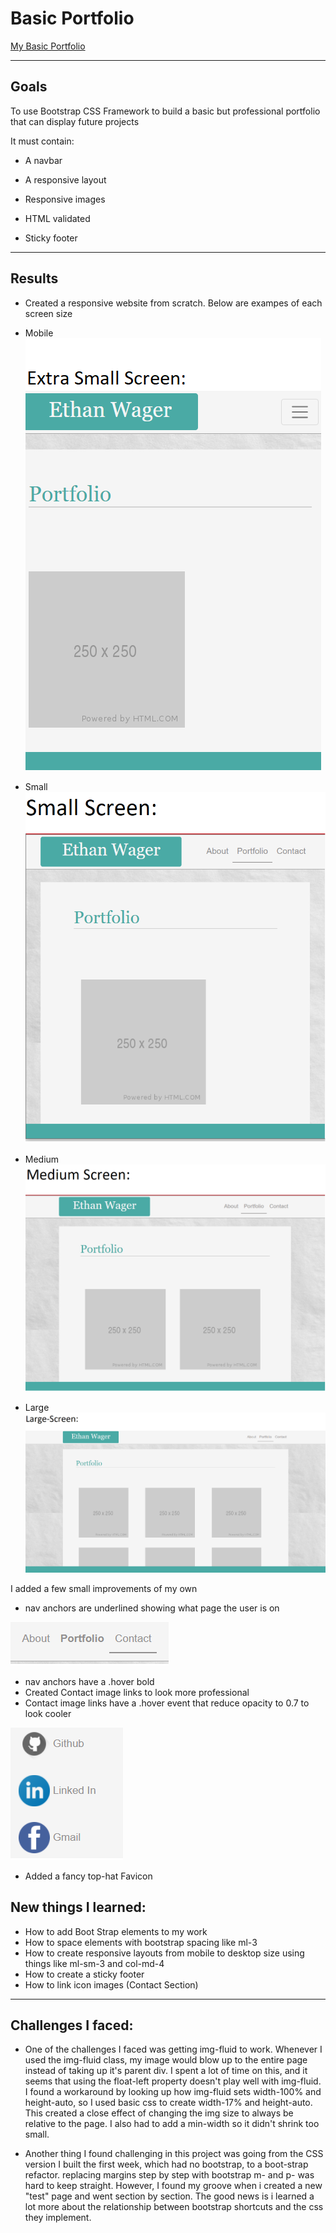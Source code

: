 # Basic Portfolio

[My Basic Portfolio](https://ewager1.github.io/Basic-Portfolio/)

---

## Goals

To use Bootstrap CSS Framework to build a basic but professional portfolio that can display future projects

It must contain:

- A navbar

- A responsive layout

- Responsive images

- HTML validated

- Sticky footer

---

## Results

- Created a responsive website from scratch. Below are exampes of each screen size

- Mobile
  ![Icon Demo](/assets/images/xm-screen-demo.png)

- Small
  ![Icon Demo](./assets/images/sm-screen-demo.png)

- Medium
  ![Icon Demo](./assets/images/med-screen-demo.png)

- Large
  ![Icon Demo](./assets/images/large-screen-demo.png)

I added a few small improvements of my own

- nav anchors are underlined showing what page the user is on

![Icon Demo](./assets/images/nav-demo.png)

- nav anchors have a .hover bold
- Created Contact image links to look more professional
- Contact image links have a .hover event that reduce opacity to 0.7 to look cooler

![Icon Demo](./assets/images/icon-demo.png)

- Added a fancy top-hat Favicon

## New things I learned:

- How to add Boot Strap elements to my work
- How to space elements with bootstrap spacing like ml-3
- How to create responsive layouts from mobile to desktop size using things like ml-sm-3 and col-md-4
- How to create a sticky footer
- How to link icon images (Contact Section)

---

## Challenges I faced:

- One of the challenges I faced was getting img-fluid to work. Whenever I used the img-fluid class, my image would blow up
  to the entire page instead of taking up it's parent div. I spent a lot of time on this, and it seems that using the float-left
  property doesn't play well with img-fluid. I found a workaround by looking up how img-fluid sets width-100% and height-auto, so
  I used basic css to create width-17% and height-auto. This created a close effect of changing the img size to always be relative to
  the page. I also had to add a min-width so it didn't shrink too small.

- Another thing I found challenging in this project was going from the CSS version I built the first week, which had no bootstrap,
  to a boot-strap refactor. replacing margins step by step with bootstrap m- and p- was hard to keep straight. However, I found my
  groove when i created a new "test" page and went section by section. The good news is i learned a lot more about the relationship
  between bootstrap shortcuts and the css they implement.
